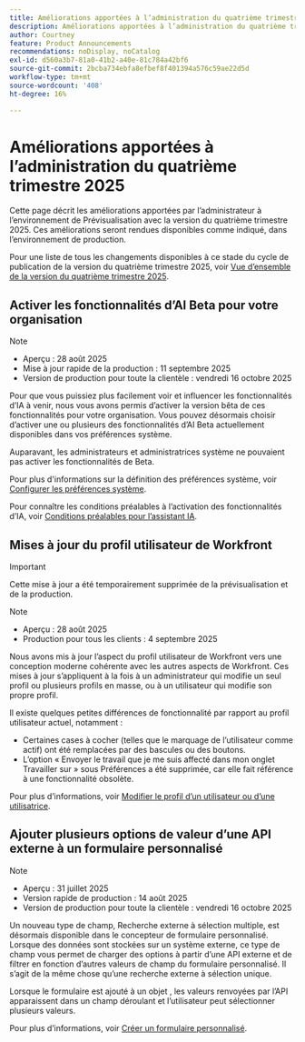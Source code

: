 ```yaml
---
title: Améliorations apportées à l’administration du quatrième trimestre 2025
description: Améliorations apportées à l’administration du quatrième trimestre 2025
author: Courtney
feature: Product Announcements
recommendations: noDisplay, noCatalog
exl-id: d560a3b7-81a0-41b2-a40e-81c784a42bf6
source-git-commit: 2bcba734ebfa8efbef8f401394a576c59ae22d5d
workflow-type: tm+mt
source-wordcount: '408'
ht-degree: 16%

---
```


# Améliorations apportées à l’administration du quatrième trimestre 2025

Cette page décrit les améliorations apportées par l’administrateur à l’environnement de Prévisualisation avec la version du quatrième trimestre 2025. Ces améliorations seront rendues disponibles comme indiqué, dans l’environnement de production.

Pour une liste de tous les changements disponibles à ce stade du cycle de publication de la version du quatrième trimestre 2025, voir [Vue d’ensemble de la version du quatrième trimestre 2025](/help/quicksilver/product-announcements/product-releases/25-q4-release-activity/25-q4-release-overview.md).

## Activer les fonctionnalités d’AI Beta pour votre organisation

>[!NOTE]
>
>* Aperçu : 28 août 2025
>* Mise à jour rapide de la production : 11 septembre 2025
>* Version de production pour toute la clientèle : vendredi 16 octobre 2025

Pour que vous puissiez plus facilement voir et influencer les fonctionnalités d’IA à venir, nous vous avons permis d’activer la version bêta de ces fonctionnalités pour votre organisation. Vous pouvez désormais choisir d’activer une ou plusieurs des fonctionnalités d’AI Beta actuellement disponibles dans vos préférences système.

Auparavant, les administrateurs et administratrices système ne pouvaient pas activer les fonctionnalités de Beta.

Pour plus d&#39;informations sur la définition des préférences système, voir [Configurer les préférences système](/help/quicksilver/administration-and-setup/manage-workfront/security/configure-security-preferences.md).

Pour connaître les conditions préalables à l’activation des fonctionnalités d’IA, voir [Conditions préalables pour l’assistant IA](/help/quicksilver/workfront-basics/ai-assistant/ai-assistant-overview.md#prerequisites-to-ai-assistant).

## Mises à jour du profil utilisateur de Workfront

>[!IMPORTANT]
>
>Cette mise à jour a été temporairement supprimée de la prévisualisation et de la production.


>[!NOTE]
>
>* Aperçu : 28 août 2025
>* Production pour tous les clients : 4 septembre 2025

Nous avons mis à jour l’aspect du profil utilisateur de Workfront vers une conception moderne cohérente avec les autres aspects de Workfront. Ces mises à jour s’appliquent à la fois à un administrateur qui modifie un seul profil ou plusieurs profils en masse, ou à un utilisateur qui modifie son propre profil.

Il existe quelques petites différences de fonctionnalité par rapport au profil utilisateur actuel, notamment :

* Certaines cases à cocher (telles que le marquage de l’utilisateur comme actif) ont été remplacées par des bascules ou des boutons.
* L’option « Envoyer le travail que je me suis affecté dans mon onglet Travailler sur » sous Préférences a été supprimée, car elle fait référence à une fonctionnalité obsolète.

Pour plus d’informations, voir [Modifier le profil d’un utilisateur ou d’une utilisatrice](/help/quicksilver/administration-and-setup/add-users/create-and-manage-users/edit-a-users-profile.md).

## Ajouter plusieurs options de valeur d’une API externe à un formulaire personnalisé

>[!NOTE]
>
>* Aperçu : 31 juillet 2025
>* Version rapide de production : 14 août 2025
>* Version de production pour toute la clientèle : vendredi 16 octobre 2025

Un nouveau type de champ, Recherche externe à sélection multiple, est désormais disponible dans le concepteur de formulaire personnalisé. Lorsque des données sont stockées sur un système externe, ce type de champ vous permet de charger des options à partir d’une API externe et de filtrer en fonction d’autres valeurs de champ du formulaire personnalisé. Il s’agit de la même chose qu’une recherche externe à sélection unique.

Lorsque le formulaire est ajouté à un objet , les valeurs renvoyées par l’API apparaissent dans un champ déroulant et l’utilisateur peut sélectionner plusieurs valeurs.

Pour plus d’informations, voir [Créer un formulaire personnalisé](/help/quicksilver/administration-and-setup/customize-workfront/create-manage-custom-forms/form-designer/design-a-form/design-a-form.md).
